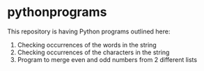 # pythonprograms
This repository is having Python programs outlined here:

1. Checking occurrences of the words in the string
2. Checking occurrences of the characters in the string
3. Program to merge even and odd numbers from 2 different lists

